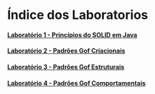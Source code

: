 # Índice dos Laboratorios

#### [Laboratório 1 - Princípios do SOLID em Java](./src/laboratorio1/)<br/>
#### [Laboratório 2 - Padrões Gof Criacionais](./src/laboratorio2/)<br/>
#### [Laboratório 3 - Padrões Gof Estruturais](./src/laboratorio3/)<br/>
#### [Laboratório 4 - Padrões Gof Comportamentais](./laboratorio4.md)<br/>

<!--
#### [Laboratório 4 - NOME LABORATORIO](./src/laboratorio4/)<br/>
-->
